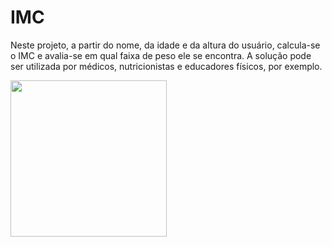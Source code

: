 # IMC

Neste projeto, a partir do nome, da idade e da altura do usuário, calcula-se o IMC e avalia-se em qual faixa de peso ele se encontra. A solução pode ser utilizada por médicos, nutricionistas e educadores físicos, por exemplo.

<a href="http://127.0.0.1:5500/Modelo/modelo.html"><img src="https://user-images.githubusercontent.com/89932146/134068025-8f7faece-cff2-4f9d-98cf-d21ea85b6c5b.PNG" width="250px"></a>

